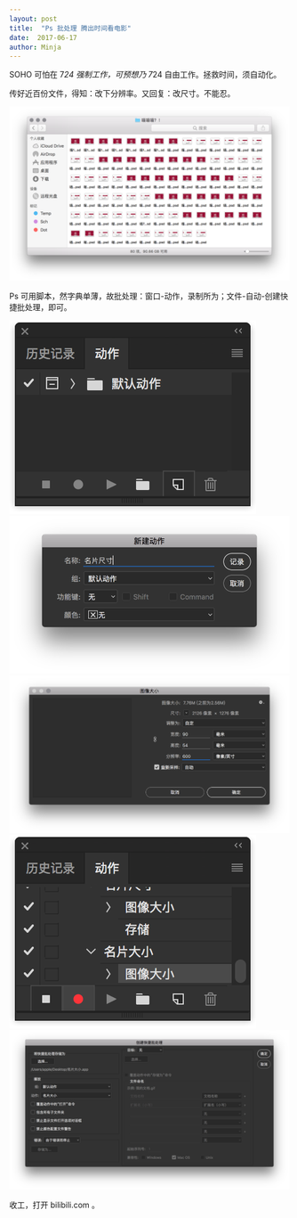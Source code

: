 ```yaml
---
layout: post
title:  "Ps 批处理 腾出时间看电影"
date:  2017-06-17
author: Minja
---
```


SOHO 可怕在 7*24 强制工作，可预想乃 7*24 自由工作。拯救时间，须自动化。

传好近百份文件，得知：改下分辨率。又回复：改尺寸。不能忍。

![title](594544c197774.png)

Ps 可用脚本，然字典单薄，故批处理：窗口-动作，录制所为；文件-自动-创建快捷批处理，即可。


![title](59454585e821b.png)
![title](594545a5792f5.png)
![title](594545ad8f096.png)
![title](594545b69aed4.png)
![title](594545c553479.png)


收工，打开 bilibili.com 。
